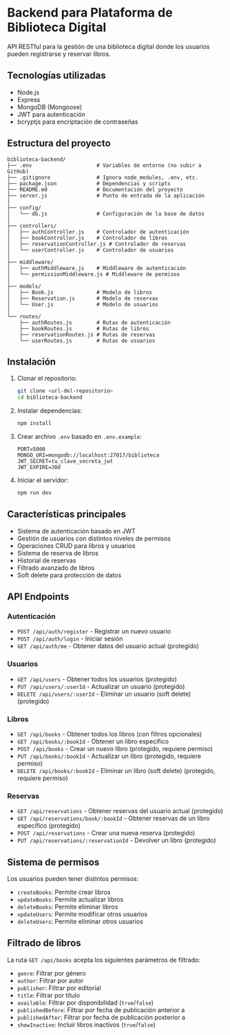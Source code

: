 # Backend para Plataforma de Biblioteca Digital

API RESTful para la gestión de una biblioteca digital donde los usuarios pueden registrarse y reservar libros.

## Tecnologías utilizadas

- Node.js
- Express
- MongoDB (Mongoose)
- JWT para autenticación
- bcryptjs para encriptación de contraseñas

## Estructura del proyecto

```
biblioteca-backend/
├── .env                     # Variables de entorno (no subir a GitHub)
├── .gitignore               # Ignora node_modules, .env, etc.
├── package.json             # Dependencias y scripts
├── README.md                # Documentación del proyecto
├── server.js                # Punto de entrada de la aplicación
│
├── config/
│   └── db.js                # Configuración de la base de datos
│
├── controllers/
│   ├── authController.js    # Controlador de autenticación
│   ├── bookController.js    # Controlador de libros
│   ├── reservationController.js # Controlador de reservas
│   └── userController.js    # Controlador de usuarios
│
├── middleware/
│   ├── authMiddleware.js    # Middleware de autenticación
│   └── permissionMiddleware.js # Middleware de permisos
│
├── models/
│   ├── Book.js              # Modelo de libros
│   ├── Reservation.js       # Modelo de reservas
│   └── User.js              # Modelo de usuarios
│
└── routes/
    ├── authRoutes.js        # Rutas de autenticación
    ├── bookRoutes.js        # Rutas de libros
    ├── reservationRoutes.js # Rutas de reservas
    └── userRoutes.js        # Rutas de usuarios
```

## Instalación

1. Clonar el repositorio:
   ```bash
   git clone <url-del-repositorio>
   cd biblioteca-backend
   ```

2. Instalar dependencias:
   ```bash
   npm install
   ```

3. Crear archivo `.env` basado en `.env.example`:
   ```
   PORT=5000
   MONGO_URI=mongodb://localhost:27017/biblioteca
   JWT_SECRET=tu_clave_secreta_jwt
   JWT_EXPIRE=30d
   ```

4. Iniciar el servidor:
   ```bash
   npm run dev
   ```

## Características principales

- Sistema de autenticación basado en JWT
- Gestión de usuarios con distintos niveles de permisos
- Operaciones CRUD para libros y usuarios
- Sistema de reserva de libros
- Historial de reservas
- Filtrado avanzado de libros
- Soft delete para protección de datos

## API Endpoints

### Autenticación

- `POST /api/auth/register` - Registrar un nuevo usuario
- `POST /api/auth/login` - Iniciar sesión
- `GET /api/auth/me` - Obtener datos del usuario actual (protegido)

### Usuarios

- `GET /api/users` - Obtener todos los usuarios (protegido)
- `PUT /api/users/:userId` - Actualizar un usuario (protegido)
- `DELETE /api/users/:userId` - Eliminar un usuario (soft delete) (protegido)

### Libros

- `GET /api/books` - Obtener todos los libros (con filtros opcionales)
- `GET /api/books/:bookId` - Obtener un libro específico
- `POST /api/books` - Crear un nuevo libro (protegido, requiere permiso)
- `PUT /api/books/:bookId` - Actualizar un libro (protegido, requiere permiso)
- `DELETE /api/books/:bookId` - Eliminar un libro (soft delete) (protegido, requiere permiso)

### Reservas

- `GET /api/reservations` - Obtener reservas del usuario actual (protegido)
- `GET /api/reservations/book/:bookId` - Obtener reservas de un libro específico (protegido)
- `POST /api/reservations` - Crear una nueva reserva (protegido)
- `PUT /api/reservations/:reservationId` - Devolver un libro (protegido)

## Sistema de permisos

Los usuarios pueden tener distintos permisos:
- `createBooks`: Permite crear libros
- `updateBooks`: Permite actualizar libros
- `deleteBooks`: Permite eliminar libros
- `updateUsers`: Permite modificar otros usuarios
- `deleteUsers`: Permite eliminar otros usuarios

## Filtrado de libros

La ruta `GET /api/books` acepta los siguientes parámetros de filtrado:
- `genre`: Filtrar por género
- `author`: Filtrar por autor
- `publisher`: Filtrar por editorial
- `title`: Filtrar por título
- `available`: Filtrar por disponibilidad (`true`/`false`)
- `publishedBefore`: Filtrar por fecha de publicación anterior a 
- `publishedAfter`: Filtrar por fecha de publicación posterior a
- `showInactive`: Incluir libros inactivos (`true`/`false`)